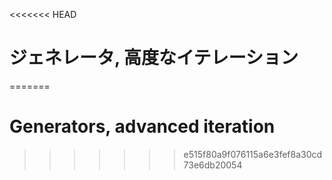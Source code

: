 
<<<<<<< HEAD
# ジェネレータ, 高度なイテレーション
=======
# Generators, advanced iteration
>>>>>>> e515f80a9f076115a6e3fef8a30cd73e6db20054
